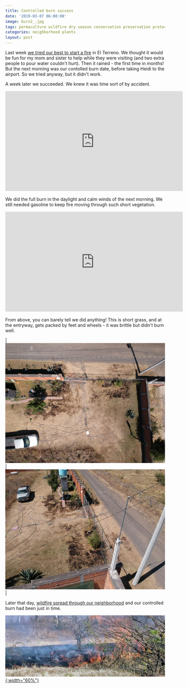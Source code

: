 ```yaml
---
title: Controlled burn success
date: '2019-03-07 06:00:00'
image: burn2_.jpg
tags: permaculture wildfire dry season conservation preservation protection
categories: neighborhood plants
layout: post
---
```


Last week [we tried our best to start a fire](https://reverdecer.annalisagross.com/2019/02/26/controlled-burn/) in El Terreno. We thought it would be fun for my mom and sister to help while they were visiting (and two extra people to pour water couldn't hurt). Then it rained - the first time in months! But the next morning was our contolled burn date, before taking Heidi to the airport. So we tried anyway, but it didn't work.

A week later we succeeded. We knew it was time sort of by accident.

<iframe width="560" height="315" src="https://www.youtube-nocookie.com/embed/TUOrQ00NdxA" frameborder="0" allow="accelerometer; autoplay; encrypted-media; gyroscope; picture-in-picture" allowfullscreen></iframe>

We did the full burn in the daylight and calm winds of the next morning. We still needed gasoline to keep fire moving through such short vegetation.

<iframe width="560" height="315" src="https://www.youtube-nocookie.com/embed/2rRYDvzdD5Y" frameborder="0" allow="accelerometer; autoplay; encrypted-media; gyroscope; picture-in-picture" allowfullscreen></iframe>

From above, you can barely tell we did anything! This is short grass, and at the entryway, gets packed by feet and wheels - it was brittle but didn't burn well.

| [![](/images/after_burn_.jpg)](/images/after_burn.jpg) | [![](/images/after_burn2_.jpg)](/images/after_burn2.jpg) |

Later that day, [wildfire spread through our neighborhood](https://reverdecer.annalisagross.com/2019/03/08/wildfire/) and our controlled burn had been just in time.

[![](/images/wildfire2_.jpg){:width="60%"}](/images/wildfire2.jpg)